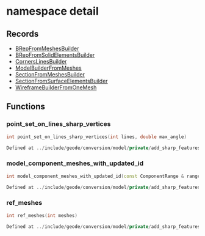 # namespace detail



## Records

* [BRepFromMeshesBuilder](BRepFromMeshesBuilder.md)
* [BRepFromSolidElementsBuilder](BRepFromSolidElementsBuilder.md)
* [CornersLinesBuilder](CornersLinesBuilder.md)
* [ModelBuilderFromMeshes](ModelBuilderFromMeshes.md)
* [SectionFromMeshesBuilder](SectionFromMeshesBuilder.md)
* [SectionFromSurfaceElementsBuilder](SectionFromSurfaceElementsBuilder.md)
* [WireframeBuilderFromOneMesh](WireframeBuilderFromOneMesh.md)


## Functions

### point_set_on_lines_sharp_vertices

```cpp
int point_set_on_lines_sharp_vertices(int lines, double max_angle)
```

```cpp
Defined at ../include/geode/conversion/model/private/add_sharp_features.h#24
```

### model_component_meshes_with_updated_id

```cpp
int model_component_meshes_with_updated_id(const ComponentRange & range)
```

```cpp
Defined at ../include/geode/conversion/model/private/add_sharp_features.h#63
```

### ref_meshes

```cpp
int ref_meshes(int meshes)
```

```cpp
Defined at ../include/geode/conversion/model/private/add_sharp_features.h#77
```



